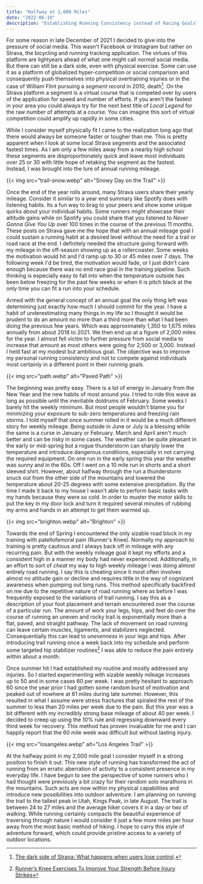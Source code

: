 ```yaml
---
title: "Halfway at 1,000 Miles"
date: "2022-06-19"
description: "Establishing Running Consistency instead of Racing Goals"
---
```


For some reason in late December of 2021 I decided to give into the pressure of social media. This wasn't Facebook or Instagram but rather on Strava, the bicycling and running tracking application. The virtues of this platform are lightyears ahead of what one might call *normal* social media. But there can still be a dark side, even with physical exercise. Some can use it as a platform of globalized hyper-competition or social comparison and consequently push themselves into physical overtraining injuries or in the case of William Flint pursuing a *segment record* in 2010, death[^1]. On the Strava platform a segment is a virtual course that is competed over by users of the application for speed and number of efforts. If you aren't the fastest in your area you could always try for the next best title of *Local Legend* for the raw number of attempts at a course. You can imagine this sort of virtual competition could amplify up rapidly in some cities.

While I consider myself physically fit I came to the realization long ago that there would always be someone faster or tougher than me. This is pretty apparent when I look at some local Strava segments and the associated fastest times. As I am only a few miles away from a nearby high school these segments are disproportionately quick and leave most individuals over 25 or 30 with little hope of retaking the segment as the fastest. Instead, I was brought into the lure of annual running mileage.

{{< img src="trail-snow.webp" alt="Snowy Day on the Trail" >}}

Once the end of the year rolls around, many Strava users share their yearly mileage. Consider it similar to a year end summary like Spotify does with listening habits. Its a fun way to brag to your peers and show some unique quirks about your individual habits. Some runners might showcase their altitude gains while on Spotify you could share that you listened to *Never Gonna Give You Up* over 100 times in the course of the previous 11 months. These posts on Strava gave me the hope that with an annual mileage goal I could sustain a running habit at a desired level without the need for a trail or road race at the end. I definitely needed the structure going forward with my mileage in the off-season showing up as a rollercoaster. Some weeks the motivation would hit and I'd ramp up to 30 or 45 miles over 7 days. The following week I'd be tired, the motivation would fade, or I just didn't care enough because there was no end race goal in the training pipeline. Such thinking is especially easy to fall into when the temperature outside has been below freezing for the past few weeks or when it is pitch black at the only time you can fit a run into your schedule.

Armed with the general concept of an annual goal the only thing left was determining just exactly how much I should commit for the year. I have a habit of underestimating many things in my life so I thought it would be prudent to do an amount no more than a third more than what I had been doing the previous few years. Which was approximately 1,350 to 1,675 miles annually from about 2018 to 2021. We then end up at a figure of 2,000 miles for the year. I almost fell victim to further pressure from social media to increase that amount as most others were going for 2,500 or 3,000. Instead I held fast at my modest but ambitious goal. The objective was to improve my personal running consistency and not to compete against individuals most certainly in a different point in their running goals.

{{< img src="path.webp" alt="Paved Path" >}}

The beginning was pretty easy. There is a lot of energy in January from the New Year and the new habits of most around you. I tried to ride this wave as long as possible until the inevitable doldrums of February. Some weeks I barely hit the weekly minimum. But most people wouldn't blame you for minimizing your exposure to sub-zero temperatures and freezing rain storms. I told myself that once summer rolled in it would be a much different story for weekly mileage. Being outside in June or July is a blessing while the same is a curse in January or February. March and April aren't much better and can be risky in some cases. The weather can be quite pleasant in the early or mid-spring but a rogue thunderstorm can sharply lower the temperature and introduce dangerous conditions, especially in not carrying the required equipment. On one run in the early spring this year the weather was sunny and in the 60s. Off I went on a 10 mile run in shorts and a short sleeved shirt. However, about halfway through the run a thunderstorm snuck out from the other side of the mountains and lowered the temperature about 20-25 degrees with some extensive precipitation. By the time I made it back to my house I wasn't able to perform basic tasks with my hands because they were so cold. In order to muster the motor skills to put the key in my door lock and turn it required several minutes of rubbing my arms and hands in an attempt to get them warmed up.

{{< img src="brighton.webp" alt="Brighton" >}}

Towards the end of Spring I encountered the only sizable road block in my training with patellofemoral pain (Runner's Knee). Normally my approach to training is pretty cautious and I always back off in mileage with any recurring pain. But with the weekly mileage goal it kept my efforts and a consistent high in a manner my body had never experienced. Additionally, in an effort to sort of *cheat* my way to high weekly mileage I was doing almost entirely road running. I say this is cheating since it most often involves almost no altitude gain or decline and requires little in the way of cognizant awareness when pumping out long runs. This method specifically backfired on me due to the repetitive nature of road running where as before I was frequently exposed to the variations of trail running. I say this as a description of your foot placement and terrain encountered over the course of a particular run. The amount of work your legs, hips, and feet do over the course of running an uneven and rocky trail is exponentially more than a flat, paved, and straight pathway. The lack of movement on road running can leave certain muscles, ligaments, and stabilizers neglected. Consequentially this can lead to *unevenness* in your legs and hips. After introducing trail running once a week back into my schedule and perform some targeted hip stabilizer routines[^2] I was able to reduce the pain entirely within about a month.

Once summer hit I had established my routine and mostly addressed any injuries. So I started experimenting with sizable weekly mileage increases up to 50 and in some cases 60 per week. I was pretty hesitant to approach 60 since the year prior I had gotten some random burst of motivation and peaked out of nowhere at 61 miles during late summer. However, this resulted in what I assume were stress fractures that spiraled the rest of the summer to less than 20 miles per week due to the pain. But this year was a bit different with my incredibly strong base mileage of about 40 per week. I decided to creep up using the 10% rule and regressing downward every third week for recovery. This method has proven invaluable for me and I can happily report that the 60 mile week was difficult but without lasting injury.

{{< img src="losangeles.webp" alt="Los Angeles Trail" >}}

At the halfway point in my 2,000 mile goal I consider myself in a strong position to finish it out. This new style of running has transformed the act of running from an erratic aberration of activity to a consistent presence in my everyday life. I have begun to see the perspective of some runners who I had thought were previously a bit crazy for their random solo marathons in the mountains. Such acts are now within my physical capabilities and introduce new possibilities into outdoor adventure. I am planning on running the trail to the tallest peak in Utah, Kings Peak, in late August. The trail is between 24 to 27 miles and the average hiker covers it in a day or two of walking. While running certainly compacts the beautiful experience of traversing through nature I would consider it just a few more miles per hour away from the most basic method of hiking. I hope to carry this style of adventure forward, which could provide pristine access to a variety of outdoor locations.

[^1]: [The dark side of Strava: What happens when users lose control](https://www.newstatesman.com/social-media/2021/10/thedarksideofstrava).
[^2]: [Runner’s Knee Exercises To Improve Your Strength Before Injury Strikes](https://www.coachmag.co.uk/running/7014/combat-runner-s-knee-with-this-seven-step-workout)
